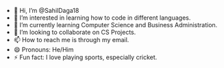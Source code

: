 - 👋 Hi, I’m @SahilDaga18
- 👀 I’m interested in learning how to code in different languages.
- 🌱 I’m currently learning Computer Science and Business Administration.
- 💞️ I’m looking to collaborate on CS Projects.
- 📫 How to reach me is through my email.
- 😄 Pronouns: He/Him
- ⚡ Fun fact: I love playing sports, especially cricket.

<!---
SahilDaga18/SahilDaga18 is a ✨ special ✨ repository because its `README.md` (this file) appears on your GitHub profile.
You can click the Preview link to take a look at your changes.
--->
